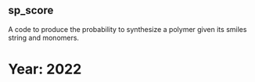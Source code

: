 ## sp_score

A code to produce the probability to synthesize a polymer given its smiles string and monomers.

# Year: 2022
